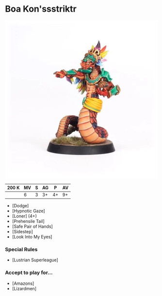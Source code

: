 # Boa Kon'ssstriktr

![](../media/starplayers/BBBoaKonssstriktrLead.webp)

| 200 K  | MV | S | AG | P | AV |
| --- | --- | --- | --- | --- | --- |
| | 6 | 3 | 3+ | 4+ | 9+ |

* [Dodge]
* [Hypnotic Gaze]
* [Loner] (4+)
* [Prehensile Tail]
* [Safe Pair of Hands]
* [Sidestep]
* [Look Into My Eyes]

### Special Rules
* [Lustrian Superleague]

### Accept to play for...
* [Amazons]
* [Lizardmen]
